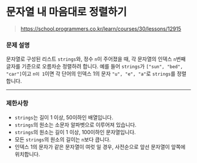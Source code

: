 # 문자열 내 마음대로 정렬하기

> https://school.programmers.co.kr/learn/courses/30/lessons/12915

### 문제 설명

문자열로 구성된 리스트 `strings`와, 정수 `n`이 주어졌을 때, 각 문자열의 인덱스 `n`번째 글자를 기준으로 오름차순 정렬하려 합니다. 예를 들어 `strings`가 `["sun", "bed", "car"]`이고 `n이 1`이면 각 단어의 인덱스 1의 문자 `"u", "e", "a"`로 `strings`를 정렬합니다.

-----

### 제한사항

- `strings`는 길이 1 이상, 50이하인 배열입니다.
- `strings`의 원소는 소문자 알파벳으로 이루어져 있습니다.
- `strings`의 원소는 길이 1 이상, 100이하인 문자열입니다.
- 모든 `strings`의 원소의 길이는 `n`보다 큽니다.
- 인덱스 1의 문자가 같은 문자열이 여럿 일 경우, 사전순으로 앞선 문자열이 앞쪽에 위치합니다.